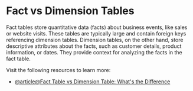 # Fact vs Dimension Tables

Fact tables store quantitative data (facts) about business events, like sales or website visits. These tables are typically large and contain foreign keys referencing dimension tables. Dimension tables, on the other hand, store descriptive attributes about the facts, such as customer details, product information, or dates. They provide context for analyzing the facts in the fact table.

Visit the following resources to learn more:

- [@article@Fact Table vs Dimension Table: What's the Difference](https://www.simplilearn.com/fact-table-vs-dimension-table-article)